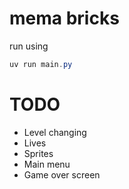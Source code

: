 # mema bricks

run using 

```powershell
uv run main.py
```

# TODO
- Level changing
- Lives
- Sprites
- Main menu
- Game over screen
